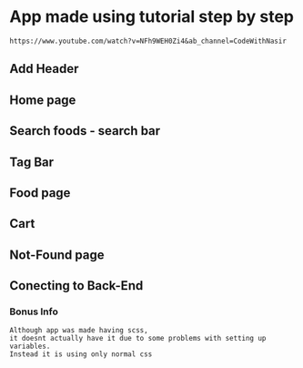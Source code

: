 # App made using tutorial step by step
    https://www.youtube.com/watch?v=NFh9WEH0Zi4&ab_channel=CodeWithNasir

## Add Header 

## Home page 

## Search foods - search bar

## Tag Bar

## Food page

## Cart

## Not-Found page

## Conecting to Back-End

### Bonus Info
    Although app was made having scss,
    it doesnt actually have it due to some problems with setting up variables.
    Instead it is using only normal css